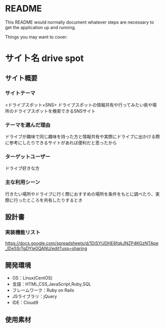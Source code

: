 # README

This README would normally document whatever steps are necessary to get the
application up and running.

Things you may want to cover:

# サイト名 drive spot

## サイト概要
### サイトテーマ
<ドライブスポット×SNS>
ドライブスポットの情報共有や行ってみたい県や場所のドライブスポットを検索できるSNSサイト

### テーマを選んだ理由
ドライブが趣味で同じ趣味を持った方と情報共有や実際にドライブに出かける際に参考にしたりできるサイトがあれば便利だと思ったから

### ターゲットユーザー
ドライブ好きな方

### 主な利用シーン
行きたい場所やドライブに行く際におすすめの場所を条件をもとに調べたり、実際に行ったところを共有したりするとき

## 設計書
### 実装機能リスト
https://docs.google.com/spreadsheets/d/1DiSYUDHE6fqkJNZP4KGzNTApe_IDe5SrTgDYIe0QANU/edit?usp=sharing



## 開発環境
- OS：Linux(CentOS)
- 言語：HTML,CSS,JavaScript,Ruby,SQL
- フレームワーク：Ruby on Rails
- JSライブラリ：jQuery
- IDE：Cloud9

## 使用素材